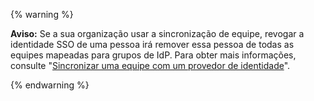 {% warning %}

**Aviso:** Se a sua organização usar a sincronização de equipe, revogar a identidade SSO de uma pessoa irá remover essa pessoa de todas as equipes mapeadas para grupos de IdP. Para obter mais informações, consulte "[Sincronizar uma equipe com um provedor de identidade](/github/setting-up-and-managing-organizations-and-teams/synchronizing-a-team-with-an-identity-provider-group)".

{% endwarning %}
